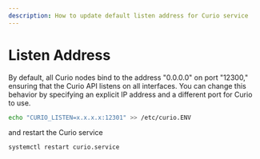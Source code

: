 ```yaml
---
description: How to update default listen address for Curio service
---
```


# Listen Address

By default, all Curio nodes bind to the address "0.0.0.0" on port "12300," ensuring that the Curio API listens on all interfaces. You can change this behavior by specifying an explicit IP address and a different port for Curio to use.

```bash
echo "CURIO_LISTEN=x.x.x.x:12301" >> /etc/curio.ENV
```

and restart the Curio service

```bash
systemctl restart curio.service
```

